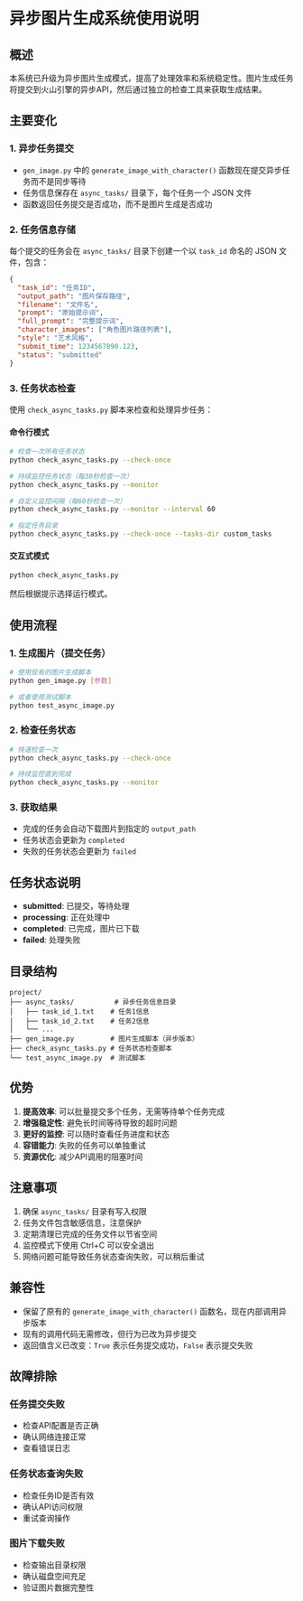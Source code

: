 # 异步图片生成系统使用说明

## 概述

本系统已升级为异步图片生成模式，提高了处理效率和系统稳定性。图片生成任务将提交到火山引擎的异步API，然后通过独立的检查工具来获取生成结果。

## 主要变化

### 1. 异步任务提交
- `gen_image.py` 中的 `generate_image_with_character()` 函数现在提交异步任务而不是同步等待
- 任务信息保存在 `async_tasks/` 目录下，每个任务一个 JSON 文件
- 函数返回任务提交是否成功，而不是图片生成是否成功

### 2. 任务信息存储
每个提交的任务会在 `async_tasks/` 目录下创建一个以 `task_id` 命名的 JSON 文件，包含：
```json
{
  "task_id": "任务ID",
  "output_path": "图片保存路径",
  "filename": "文件名",
  "prompt": "原始提示词",
  "full_prompt": "完整提示词",
  "character_images": ["角色图片路径列表"],
  "style": "艺术风格",
  "submit_time": 1234567890.123,
  "status": "submitted"
}
```

### 3. 任务状态检查
使用 `check_async_tasks.py` 脚本来检查和处理异步任务：

#### 命令行模式
```bash
# 检查一次所有任务状态
python check_async_tasks.py --check-once

# 持续监控任务状态（每30秒检查一次）
python check_async_tasks.py --monitor

# 自定义监控间隔（每60秒检查一次）
python check_async_tasks.py --monitor --interval 60

# 指定任务目录
python check_async_tasks.py --check-once --tasks-dir custom_tasks
```

#### 交互式模式
```bash
python check_async_tasks.py
```
然后根据提示选择运行模式。

## 使用流程

### 1. 生成图片（提交任务）
```bash
# 使用现有的图片生成脚本
python gen_image.py [参数]

# 或者使用测试脚本
python test_async_image.py
```

### 2. 检查任务状态
```bash
# 快速检查一次
python check_async_tasks.py --check-once

# 持续监控直到完成
python check_async_tasks.py --monitor
```

### 3. 获取结果
- 完成的任务会自动下载图片到指定的 `output_path`
- 任务状态会更新为 `completed`
- 失败的任务状态会更新为 `failed`

## 任务状态说明

- **submitted**: 已提交，等待处理
- **processing**: 正在处理中
- **completed**: 已完成，图片已下载
- **failed**: 处理失败

## 目录结构

```
project/
├── async_tasks/          # 异步任务信息目录
│   ├── task_id_1.txt    # 任务1信息
│   ├── task_id_2.txt    # 任务2信息
│   └── ...
├── gen_image.py         # 图片生成脚本（异步版本）
├── check_async_tasks.py # 任务状态检查脚本
└── test_async_image.py  # 测试脚本
```

## 优势

1. **提高效率**: 可以批量提交多个任务，无需等待单个任务完成
2. **增强稳定性**: 避免长时间等待导致的超时问题
3. **更好的监控**: 可以随时查看任务进度和状态
4. **容错能力**: 失败的任务可以单独重试
5. **资源优化**: 减少API调用的阻塞时间

## 注意事项

1. 确保 `async_tasks/` 目录有写入权限
2. 任务文件包含敏感信息，注意保护
3. 定期清理已完成的任务文件以节省空间
4. 监控模式下使用 Ctrl+C 可以安全退出
5. 网络问题可能导致任务状态查询失败，可以稍后重试

## 兼容性

- 保留了原有的 `generate_image_with_character()` 函数名，现在内部调用异步版本
- 现有的调用代码无需修改，但行为已改为异步提交
- 返回值含义已改变：`True` 表示任务提交成功，`False` 表示提交失败

## 故障排除

### 任务提交失败
- 检查API配置是否正确
- 确认网络连接正常
- 查看错误日志

### 任务状态查询失败
- 检查任务ID是否有效
- 确认API访问权限
- 重试查询操作

### 图片下载失败
- 检查输出目录权限
- 确认磁盘空间充足
- 验证图片数据完整性
